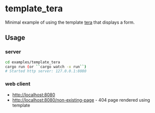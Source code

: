 # template_tera

Minimal example of using the template [tera](https://github.com/Keats/tera) that displays a form.

## Usage

### server

```bash
cd examples/template_tera
cargo run (or ``cargo watch -x run``)
# Started http server: 127.0.0.1:8080
```

### web client

- [http://localhost:8080](http://localhost:8080)
- [http://localhost:8080/non-existing-page](http://localhost:8080/non-existing-page) - 404 page rendered using template
